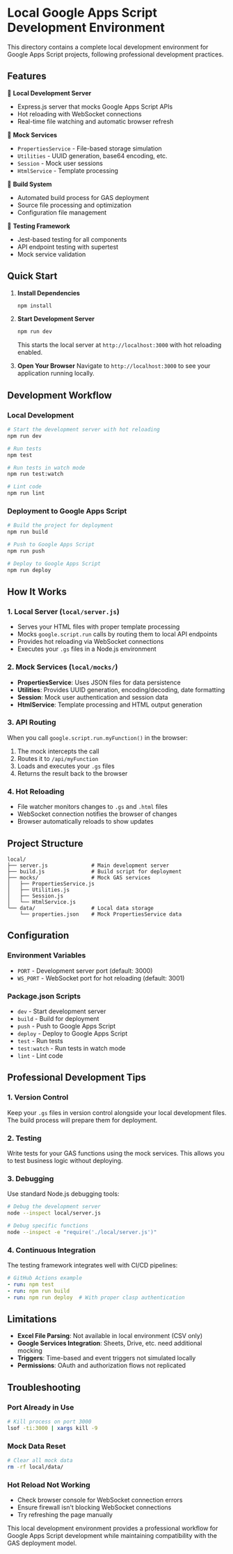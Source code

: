 # Local Google Apps Script Development Environment

This directory contains a complete local development environment for Google Apps Script projects, following professional development practices.

## Features

🚀 **Local Development Server**
- Express.js server that mocks Google Apps Script APIs
- Hot reloading with WebSocket connections
- Real-time file watching and automatic browser refresh

🎯 **Mock Services** 
- `PropertiesService` - File-based storage simulation
- `Utilities` - UUID generation, base64 encoding, etc.
- `Session` - Mock user sessions
- `HtmlService` - Template processing

🔧 **Build System**
- Automated build process for GAS deployment
- Source file processing and optimization
- Configuration file management

🧪 **Testing Framework**
- Jest-based testing for all components
- API endpoint testing with supertest
- Mock service validation

## Quick Start

1. **Install Dependencies**
   ```bash
   npm install
   ```

2. **Start Development Server**
   ```bash
   npm run dev
   ```
   
   This starts the local server at `http://localhost:3000` with hot reloading enabled.

3. **Open Your Browser**
   Navigate to `http://localhost:3000` to see your application running locally.

## Development Workflow

### Local Development
```bash
# Start the development server with hot reloading
npm run dev

# Run tests
npm test

# Run tests in watch mode
npm run test:watch

# Lint code
npm run lint
```

### Deployment to Google Apps Script
```bash
# Build the project for deployment
npm run build

# Push to Google Apps Script
npm run push

# Deploy to Google Apps Script
npm run deploy
```

## How It Works

### 1. Local Server (`local/server.js`)
- Serves your HTML files with proper template processing
- Mocks `google.script.run` calls by routing them to local API endpoints
- Provides hot reloading via WebSocket connections
- Executes your `.gs` files in a Node.js environment

### 2. Mock Services (`local/mocks/`)
- **PropertiesService**: Uses JSON files for data persistence
- **Utilities**: Provides UUID generation, encoding/decoding, date formatting
- **Session**: Mock user authentication and session data
- **HtmlService**: Template processing and HTML output generation

### 3. API Routing
When you call `google.script.run.myFunction()` in the browser:
1. The mock intercepts the call
2. Routes it to `/api/myFunction`
3. Loads and executes your `.gs` files
4. Returns the result back to the browser

### 4. Hot Reloading
- File watcher monitors changes to `.gs` and `.html` files
- WebSocket connection notifies the browser of changes
- Browser automatically reloads to show updates

## Project Structure

```
local/
├── server.js              # Main development server
├── build.js               # Build script for deployment
├── mocks/                 # Mock GAS services
│   ├── PropertiesService.js
│   ├── Utilities.js
│   ├── Session.js
│   └── HtmlService.js
└── data/                  # Local data storage
    └── properties.json    # Mock PropertiesService data
```

## Configuration

### Environment Variables
- `PORT` - Development server port (default: 3000)
- `WS_PORT` - WebSocket port for hot reloading (default: 3001)

### Package.json Scripts
- `dev` - Start development server
- `build` - Build for deployment
- `push` - Push to Google Apps Script
- `deploy` - Deploy to Google Apps Script
- `test` - Run tests
- `test:watch` - Run tests in watch mode
- `lint` - Lint code

## Professional Development Tips

### 1. Version Control
Keep your `.gs` files in version control alongside your local development files. The build process will prepare them for deployment.

### 2. Testing
Write tests for your GAS functions using the mock services. This allows you to test business logic without deploying.

### 3. Debugging
Use standard Node.js debugging tools:
```bash
# Debug the development server
node --inspect local/server.js

# Debug specific functions
node --inspect -e "require('./local/server.js')"
```

### 4. Continuous Integration
The testing framework integrates well with CI/CD pipelines:
```yaml
# GitHub Actions example
- run: npm test
- run: npm run build
- run: npm run deploy  # With proper clasp authentication
```

## Limitations

- **Excel File Parsing**: Not available in local environment (CSV only)
- **Google Services Integration**: Sheets, Drive, etc. need additional mocking
- **Triggers**: Time-based and event triggers not simulated locally
- **Permissions**: OAuth and authorization flows not replicated

## Troubleshooting

### Port Already in Use
```bash
# Kill process on port 3000
lsof -ti:3000 | xargs kill -9
```

### Mock Data Reset
```bash
# Clear all mock data
rm -rf local/data/
```

### Hot Reload Not Working
- Check browser console for WebSocket connection errors
- Ensure firewall isn't blocking WebSocket connections
- Try refreshing the page manually

This local development environment provides a professional workflow for Google Apps Script development while maintaining compatibility with the GAS deployment model.